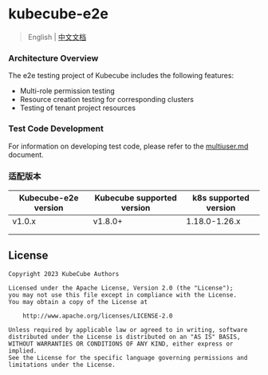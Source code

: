 # kubecube-e2e

> English | [中文文档](README-zh_CN.md)

### Architecture Overview

The e2e testing project of Kubecube includes the following features:

- Multi-role permission testing
- Resource creation testing for corresponding clusters
- Testing of tenant project resources

### Test Code Development
For information on developing test code, please refer to the [multiuser.md](MultiUser.md) document.

### 适配版本

| Kubecube-e2e version | Kubecube supported version | k8s supported version |
| -------------------- | -------------------------- | --------------------- |
| v1.0.x               | v1.8.0+                    | 1.18.0-1.26.x         |
|                      |                            |                       |
|                      |                            |                       |


## License

```
Copyright 2023 KubeCube Authors

Licensed under the Apache License, Version 2.0 (the "License");
you may not use this file except in compliance with the License.
You may obtain a copy of the License at

    http://www.apache.org/licenses/LICENSE-2.0

Unless required by applicable law or agreed to in writing, software
distributed under the License is distributed on an "AS IS" BASIS,
WITHOUT WARRANTIES OR CONDITIONS OF ANY KIND, either express or implied.
See the License for the specific language governing permissions and
limitations under the License.
```